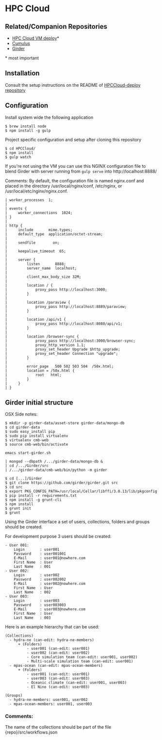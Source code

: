 # HPC Cloud

## Related/Companion Repositories

- [HPC Cloud VM deploy](https://github.com/Kitware/HPCCloud-deploy)*
- [Cumulus](https://github.com/Kitware/cumulus)
- [Girder](https://github.com/girder/girder)

\* most important

## Installation
Consult the setup instructions on the README of [HPCCloud-deploy repository](https://github.com/Kitware/HPCCloud-deploy)

## Configuration

Install system wide the following application

    $ brew install node
    $ npm install -g gulp

Project specific configuration and setup after cloning this repository

	$ cd HPCCloud/
    $ npm install
    $ gulp watch

If you're not using the VM you can use this NGINX configuration file to blend Girder with server running from `gulp serve` into http://localhost:8888/

Comments:
    By default, the configuration file is named nginx.conf and placed
    in the directory /usr/local/nginx/conf, /etc/nginx, or /usr/local/etc/nginx/nginx.conf.

    | worker_processes  1;
    |
    | events {
    |     worker_connections  1024;
    | }
    |
    | http {
    |     include       mime.types;
    |     default_type  application/octet-stream;
    |
    |     sendfile        on;
    |
    |     keepalive_timeout  65;
    |
    |     server {
    |         listen       8888;
    |         server_name  localhost;
    |
    |         client_max_body_size 32M;
    |
    |         location / {
    |             proxy_pass http://localhost:3000;
    |         }
    |
    |         location /paraview {
    |             proxy_pass http://localhost:8889/paraview;
    |         }
    |
    |         location /api/v1 {
    |             proxy_pass http://localhost:8080/api/v1;
    |         }
    |
    |         location /browser-sync {
    |             proxy_pass http://localhost:3000/browser-sync;
    |             proxy_http_version 1.1;
    |             proxy_set_header Upgrade $http_upgrade;
    |             proxy_set_header Connection "upgrade";
    |         }
    |
    |         error_page   500 502 503 504  /50x.html;
    |         location = /50x.html {
    |             root   html;
    |         }
    |     }
    | }

## Girder initial structure

OSX Side notes:

    $ mkdir -p girder-data/asset-store girder-data/mongo-db
    $ cd girder-data
    $ sudo easy_install pip
    $ sudo pip install virtualenv
    $ virtualenv cmb-web
    $ source cmb-web/bin/activate

    emacs start-girder.sh

    | mongod --dbpath /.../girder-data/mongo-db &
    | cd /.../Girder/src
    | /.../girder-data/cmb-web/bin/python -m girder

    $ cd [...]/Girder
    $ git clone https://github.com/girder/girder.git src
    $ cd src
    $ export PKG_CONFIG_PATH=/usr/local/Cellar/libffi/3.0.13/lib/pkgconfig
    $ pip install -r requirements.txt
    $ npm install -g grunt-cli
    $ npm install
    $ grunt init
    $ grunt

Using the Girder interface a set of users, collections, folders and groups
should be created.

For development purpose 3 users should be created:

    - User 001:
        Login       : user001
        Password    : user001001
        E-Mail      : user001@nowhere.com
        First Name  : User
        Last Name   : 001
    - User 002:
        Login       : user002
        Password    : user002002
        E-Mail      : user002@nowhere.com
        First Name  : User
        Last Name   : 002
    - User 003:
        Login       : user003
        Password    : user003003
        E-Mail      : user003@nowhere.com
        First Name  : User
        Last Name   : 003

Here is an example hierarchy that can be used:

    (Collections)
      - hydra-ne (can-edit: hydra-ne-members)
          + (Folders)
              - user001 (can-edit: user001)
              - user002 (can-edit: user002)
              - Core simulation team (can-edit: user001, user002)
              - Multi-scale simulation team (can-edit: user001)
      - mpas-ocean (can-edit: mpas-ocean-members)
          + (Folders)
              - user001 (can-edit: user001)
              - user003 (can-edit: user003)
              - Oceanic climate (can-edit: user001, user003)
              - El Nino (can-edit: user003)

    (Groups)
      - hydra-ne-members: user001, user002
      - mpas-ocean-members: user001, user003

### Comments:
The name of the collections should be part of the file {repo}/src/workflows.json


